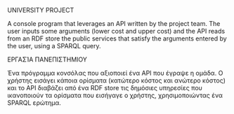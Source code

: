 UNIVERSITY PROJECT

A console program that leverages an API written by the project team.
The user inputs some arguments (lower cost and upper cost) and the API reads from an RDF store the public services that satisfy the
arguments entered by the user, using a SPARQL query.


ΕΡΓΑΣΊΑ ΠΑΝΕΠΙΣΤΗΜΙΟΥ

Ένα πρόγραμμα κονσόλας που αξιοποιεί ένα API που έγραψε η ομάδα. 
Ο χρήστης εισάγει κάποια ορίσματα (κατώτερο κόστος και ανώτερο κόστος) και το API διαβάζει από ένα RDF store τις δημόσιες υπηρεσίες που ικανοποιούν τα
ορίσματα που εισήγαγε ο χρήστης, χρησιμοποιώντας ένα SPARQL ερώτημα.
